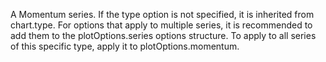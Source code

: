 A Momentum series. If the type option is not
specified, it is inherited from chart.type.
For options that apply to multiple series, it is recommended to add
them to the plotOptions.series options structure.
To apply to all series of this specific type, apply it to 
plotOptions.momentum.